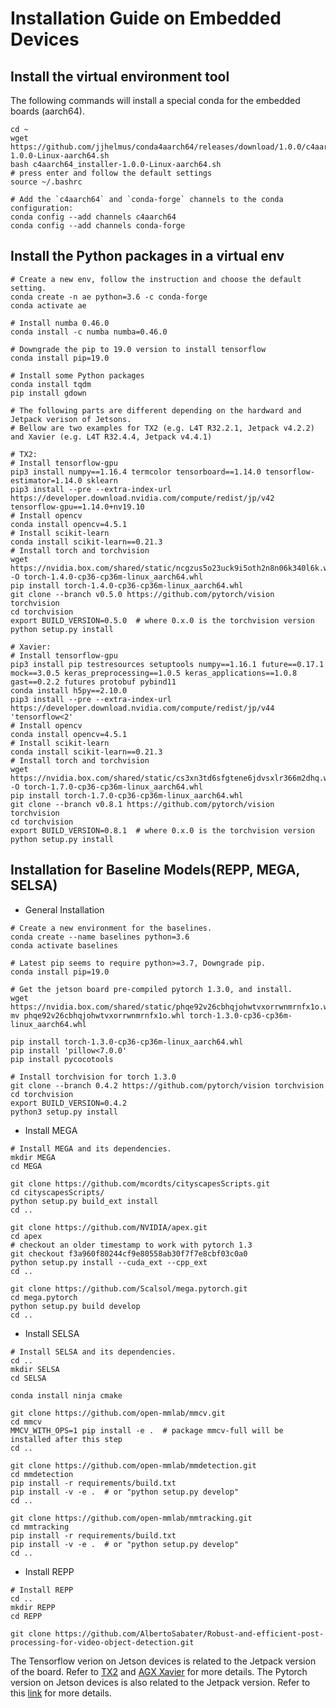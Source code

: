 # Installation Guide on Embedded Devices

## Install the virtual environment tool
The following commands will install a special conda for the embedded boards (aarch64).
```
cd ~
wget https://github.com/jjhelmus/conda4aarch64/releases/download/1.0.0/c4aarch64_installer-1.0.0-Linux-aarch64.sh
bash c4aarch64_installer-1.0.0-Linux-aarch64.sh
# press enter and follow the default settings
source ~/.bashrc

# Add the `c4aarch64` and `conda-forge` channels to the conda configuration:
conda config --add channels c4aarch64
conda config --add channels conda-forge
```

## Install the Python packages in a virtual env
```
# Create a new env, follow the instruction and choose the default setting.
conda create -n ae python=3.6 -c conda-forge
conda activate ae

# Install numba 0.46.0
conda install -c numba numba=0.46.0

# Downgrade the pip to 19.0 version to install tensorflow
conda install pip=19.0

# Install some Python packages
conda install tqdm
pip install gdown

# The following parts are different depending on the hardward and Jetpack verison of Jetsons.
# Bellow are two examples for TX2 (e.g. L4T R32.2.1, Jetpack v4.2.2) and Xavier (e.g. L4T R32.4.4, Jetpack v4.4.1)

# TX2:
# Install tensorflow-gpu
pip3 install numpy==1.16.4 termcolor tensorboard==1.14.0 tensorflow-estimator=1.14.0 sklearn
pip3 install --pre --extra-index-url https://developer.download.nvidia.com/compute/redist/jp/v42 tensorflow-gpu==1.14.0+nv19.10
# Install opencv
conda install opencv=4.5.1
# Install scikit-learn
conda install scikit-learn==0.21.3
# Install torch and torchvision
wget https://nvidia.box.com/shared/static/ncgzus5o23uck9i5oth2n8n06k340l6k.whl -O torch-1.4.0-cp36-cp36m-linux_aarch64.whl
pip install torch-1.4.0-cp36-cp36m-linux_aarch64.whl
git clone --branch v0.5.0 https://github.com/pytorch/vision torchvision
cd torchvision
export BUILD_VERSION=0.5.0  # where 0.x.0 is the torchvision version 
python setup.py install

# Xavier:
# Install tensorflow-gpu
pip3 install pip testresources setuptools numpy==1.16.1 future==0.17.1 mock==3.0.5 keras_preprocessing==1.0.5 keras_applications==1.0.8 gast==0.2.2 futures protobuf pybind11
conda install h5py==2.10.0
pip3 install --pre --extra-index-url https://developer.download.nvidia.com/compute/redist/jp/v44 'tensorflow<2'
# Install opencv
conda install opencv=4.5.1
# Install scikit-learn
conda install scikit-learn==0.21.3
# Install torch and torchvision
wget https://nvidia.box.com/shared/static/cs3xn3td6sfgtene6jdvsxlr366m2dhq.whl -O torch-1.7.0-cp36-cp36m-linux_aarch64.whl
pip install torch-1.7.0-cp36-cp36m-linux_aarch64.whl
git clone --branch v0.8.1 https://github.com/pytorch/vision torchvision
cd torchvision
export BUILD_VERSION=0.8.1  # where 0.x.0 is the torchvision version 
python setup.py install
```

## Installation for Baseline Models(REPP, MEGA, SELSA)

- General Installation
```
# Create a new environment for the baselines.
conda create --name baselines python=3.6
conda activate baselines

# Latest pip seems to require python>=3.7, Downgrade pip.
conda install pip=19.0

# Get the jetson board pre-compiled pytorch 1.3.0, and install.
wget https://nvidia.box.com/shared/static/phqe92v26cbhqjohwtvxorrwnmrnfx1o.whl
mv phqe92v26cbhqjohwtvxorrwnmrnfx1o.whl torch-1.3.0-cp36-cp36m-linux_aarch64.whl

pip install torch-1.3.0-cp36-cp36m-linux_aarch64.whl
pip install 'pillow<7.0.0'
pip install pycocotools

# Install torchvision for torch 1.3.0
git clone --branch 0.4.2 https://github.com/pytorch/vision torchvision
cd torchvision
export BUILD_VERSION=0.4.2
python3 setup.py install
```

- Install MEGA
```
# Install MEGA and its dependencies.
mkdir MEGA
cd MEGA

git clone https://github.com/mcordts/cityscapesScripts.git
cd cityscapesScripts/
python setup.py build_ext install
cd ..

git clone https://github.com/NVIDIA/apex.git
cd apex
# checkout an older timestamp to work with pytorch 1.3
git checkout f3a960f80244cf9e80558ab30f7f7e8cbf03c0a0
python setup.py install --cuda_ext --cpp_ext
cd ..

git clone https://github.com/Scalsol/mega.pytorch.git
cd mega.pytorch
python setup.py build develop
cd ..
```

- Install SELSA
```
# Install SELSA and its dependencies.
cd ..
mkdir SELSA
cd SELSA

conda install ninja cmake

git clone https://github.com/open-mmlab/mmcv.git
cd mmcv
MMCV_WITH_OPS=1 pip install -e .  # package mmcv-full will be installed after this step
cd ..

git clone https://github.com/open-mmlab/mmdetection.git
cd mmdetection
pip install -r requirements/build.txt
pip install -v -e .  # or "python setup.py develop"
cd ..

git clone https://github.com/open-mmlab/mmtracking.git
cd mmtracking
pip install -r requirements/build.txt
pip install -v -e .  # or "python setup.py develop"
cd ..
```

- Install REPP
```
# Install REPP
cd ..
mkdir REPP
cd REPP

git clone https://github.com/AlbertoSabater/Robust-and-efficient-post-processing-for-video-object-detection.git
```


The Tensorflow verion on Jetson devices is related to the Jetpack version of the board.
Refer to [TX2](https://forums.developer.nvidia.com/t/tensorflow-for-jetson-tx2/64596) and [AGX Xavier](https://forums.developer.nvidia.com/t/official-tensorflow-for-jetson-agx-xavier/65523) for more details.
The Pytorch version on Jetson devices is also related to the Jetpack version. Refer to this [link](https://forums.developer.nvidia.com/t/pytorch-for-jetson-version-1-10-now-available/72048) for more details.
